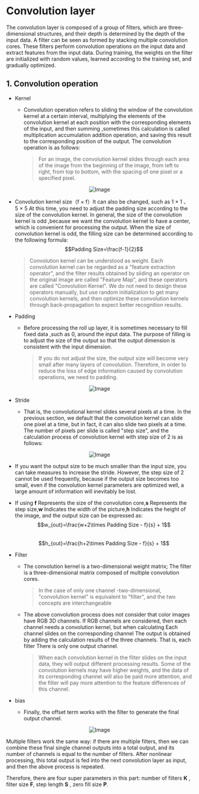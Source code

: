 # Convolution layer
The convolution layer is composed of a group of filters, which are three-dimensional structures, and their depth is determined by the depth of the input data. A filter can be seen as formed by stacking multiple convolution cores. These filters perform convolution operations on the input data and extract features from the input data. During training, the weights on the filter are initialized with random values, learned according to the training set, and gradually optimized.  

## 1. Convolution operation
- Kernel
    
	- Convolution operation refers to sliding the window of the convolution kernel at a certain interval, multiplying the elements of the convolution kernel at each position with the corresponding elements of the input, and then summing ,sometimes this calculation is called multiplication accumulation addition operation, and saving this result to the corresponding position of the output. The convolution operation is as follows:
   
		 >For an image, the convolution kernel slides through each area of the image from the beginning of the image, from left to right, from top to bottom, with the spacing of one pixel or a specified pixel.  

<div align="center">
  <img src="https://github.com/Dalen980512/dalen.github.io/assets/167549754/ff2dee4e-949a-4a91-891b-212194e54fce" alt="Image"/>
</div>  

- Convolution kernel size（f × f）It can also be changed, such as 1 × 1 、 5 × 5 At this time, you need to adjust the padding size according to the size of the convolution kernel. In general, the size of the convolution kernel is odd ,because we want the convolution kernel to have a center, which is convenient for processing the output. When the size of convolution kernel is odd, the filling size can be determined according to the following formula: $$Padding Size=\frac{f-1}{2}$$
  >Convolution kernel can be understood as weight. Each convolution kernel can be regarded as a &#34;feature extraction operator&#34;, and the filter results obtained by sliding an operator on the original image are called &#34;Feature Map&#34;, and these operators are called &#34;Convolution Kernel&#34;. We do not need to design these operators manually, but use random initialization to get many convolution kernels, and then optimize these convolution kernels through back-propagation to expect better recognition results.  

- Padding

  - Before processing the roll up layer, it is sometimes necessary to fill fixed data ,such as 0, around the input data. The purpose of filling is to adjust the size of the output so that the output dimension is consistent with the input dimension.

    > If you do not adjust the size, the output size will become very small after many layers of convolution. Therefore, in order to reduce the loss of edge information caused by convolution operations, we need to padding.

<div align="center">
  <img src="https://github.com/Dalen980512/dalen.github.io/assets/167549754/dc5ba7ba-de70-454c-90f1-913aad70feb4" alt="Image"/>
</div>  

- Stride

    - That is, the convolutional kernel slides several pixels at a time. In the previous section, we default that the convolution kernel can slide one pixel at a time, but in fact, it can also slide two pixels at a time. The number of pixels per slide is called &#34;step size&#34;, and the calculation process of convolution kernel with step size of 2 is as follows:
  
<div align="center">
  <img src="https://github.com/Dalen980512/dalen.github.io/assets/167549754/06e6ee9d-9e6f-49c8-9d45-18ef01274b40" alt="Image"/>
</div>  

- If you want the output size to be much smaller than the input size, you can take measures to increase the stride. However, the step size of 2 cannot be used frequently, because if the output size becomes too small, even if the convolution kernel parameters are optimized well, a large amount of information will inevitably be lost.
  
- If using **f** Represents the size of the convolution core,**s** Represents the step size,**w** Indicates the width of the picture,**h** Indicates the height of the image, and the output size can be expressed as: $$w_{out}=\frac{w+2\times Padding Size - f}{s} + 1$$  
  $$h_{out}=\frac{h+2\times Padding Size - f}{s} + 1$$

- Filter

  - The convolution kernel is a two-dimensional weight matrix; The filter is a three-dimensional matrix composed of multiple convolution cores.

    > In the case of only one channel -two-dimensional, &#34;convolution kernel&#34; is equivalent to &#34;filter&#34;, and the two concepts are interchangeable

  - The above convolution process does not consider that color images have RGB 3D channels. If RGB channels are considered, then each channel needs a convolution kernel, but when calculating Each channel slides on the corresponding channel The output is obtained by adding the calculation results of the three channels. That is, each filter There is only one output channel.

    > When each convolution kernel in the filter slides on the input data, they will output different processing results. Some of the convolution kernels may have higher weights, and the data of its corresponding channel will also be paid more attention, and the filter will pay more attention to the feature differences of this channel.

- bias
     
    -  Finally, the offset term works with the filter to generate the final output channel.
    
<div align="center">
  <img src="https://github.com/Dalen980512/dalen.github.io/assets/167549754/53f88b0f-cf85-4e90-b456-ae8e594a6a6a" alt="Image"/>
</div> 

Multiple filters work the same way: if there are multiple filters, then we can combine these final single channel outputs into a total output, and its number of channels is equal to the number of filters. After nonlinear processing, this total output is fed into the next convolution layer as input, and then the above process is repeated.  

Therefore, there are four super parameters in this part: number of filters **K** , filter size **F**, step length **S** , zero fill size **P**.



